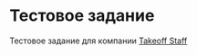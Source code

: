 # Тестовое задание

Тестовое задание для компании [Takeoff Staff](https://nn.hh.ru/employer/3909076?hhtmFrom=vacancy)
